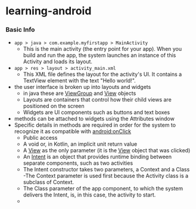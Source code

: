 # learning-android

### Basic Info
 - `app > java > com.example.myfirstapp > MainActivity`
    - This is the main activity (the entry point for your app). When you build and run the app, the system launches an instance of this Activity and loads its layout.
 - `app > res > layout > activity_main.xml`
    - This XML file defines the layout for the activity's UI. It contains a TextView element with the text "Hello world!".
 - the user interface is broken up into layouts and widgets
    - in java these are [ViewGroup](https://developer.android.com/reference/android/view/ViewGroup.html) and [View](https://developer.android.com/reference/android/view/View.html) objects
    - Layouts are containers that control how their child views are positioned on the screen
    - Widgets are UI components such as buttons and text boxes
 - methods can be attached to widgets using the Attributes window
 - Specific details in methods are required in order for the system to recognize it as compatible with [android:onClick](https://developer.android.com/reference/android/view/View.html#attr_android:onClick)
    - Public access
    - A void or, in Kotlin, an implicit unit return value
    - A [View](https://developer.android.com/reference/android/view/View.html) as the only parameter (it is the [View](https://developer.android.com/reference/android/view/View.html) object that was clicked)
    - An [Intent](https://developer.android.com/reference/android/content/Intent) is an object that provides runtime binding between separate components, such as two activities
    - The Intent constructor takes two parameters, a Context and a Class
    -The Context parameter is used first because the Activity class is a subclass of Context.
    - The Class parameter of the app component, to which the system delivers the Intent, is, in this case, the activity to start.
    -
      